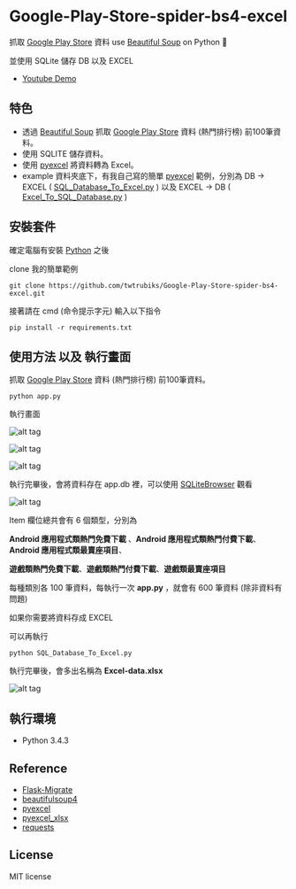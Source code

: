 # Google-Play-Store-spider-bs4-excel
抓取 [Google Play Store](https://play.google.com/store/apps/top) 資料 use [Beautiful Soup](https://www.crummy.com/software/BeautifulSoup/bs4/doc/) on Python 📝  

並使用 SQLite 儲存 DB 以及 EXCEL

* [Youtube Demo](https://youtu.be/4Mi7gnVnxqw)   


## 特色
* 透過 [Beautiful Soup](https://www.crummy.com/software/BeautifulSoup/bs4/doc/) 抓取 [Google Play Store](https://play.google.com/store/apps/top) 資料 (熱門排行榜) 前100筆資料。
* 使用 SQLITE 儲存資料。
* 使用 [pyexcel](https://github.com/pyexcel/pyexcel) 將資料轉為 Excel。
* example 資料夾底下，有我自己寫的簡單 [pyexcel](https://github.com/pyexcel/pyexcel) 範例，分別為 DB -> EXCEL ( [SQL_Database_To_Excel.py]() ) 以及 EXCEL -> DB ( [Excel_To_SQL_Database.py]() ) 
   
   



## 安裝套件 
確定電腦有安裝 [Python](https://www.python.org/) 之後

clone 我的簡單範例

``` 
git clone https://github.com/twtrubiks/Google-Play-Store-spider-bs4-excel.git
```

接著請在  cmd (命令提示字元) 輸入以下指令
``` 
pip install -r requirements.txt
```

## 使用方法 以及 執行畫面

抓取 [Google Play Store](https://play.google.com/store/apps/top) 資料 (熱門排行榜) 前100筆資料。

``` 
python app.py
```
執行畫面

![alt tag](http://i.imgur.com/B7hrB4z.png)

![alt tag](http://i.imgur.com/1qlcCtT.png)

![alt tag](http://i.imgur.com/by1458l.png)


執行完畢後，會將資料存在 app.db 裡，可以使用 [SQLiteBrowser](http://sqlitebrowser.org/) 觀看

![alt tag](http://i.imgur.com/GdhGZcp.png)

Item 欄位總共會有 6 個類型，分別為

<b>Android 應用程式類熱門免費下載 </b>、<b>Android 應用程式類熱門付費下載</b>、<b>Android 應用程式類最賣座項目</b>、

<b>遊戲類熱門免費下載</b>、<b>遊戲類熱門付費下載</b>、<b>遊戲類最賣座項目</b>

每種類別各 100 筆資料，每執行一次 <b>app.py</b> ，就會有 600 筆資料 (除非資料有問題)


如果你需要將資料存成 EXCEL 

可以再執行
``` 
python SQL_Database_To_Excel.py
```
執行完畢後，會多出名稱為 <b>Excel-data.xlsx</b>

![alt tag](http://i.imgur.com/gxt7YTl.jpg)



## 執行環境
* Python 3.4.3

## Reference 
* [Flask-Migrate](https://flask-migrate.readthedocs.io/en/latest/) 
* [beautifulsoup4](https://www.crummy.com/software/BeautifulSoup/bs4/doc/)
* [pyexcel](https://github.com/pyexcel/pyexcel)
* [pyexcel_xlsx](https://github.com/pyexcel/pyexcel-xlsx)
* [requests](http://docs.python-requests.org/en/master/)


## License
MIT license

